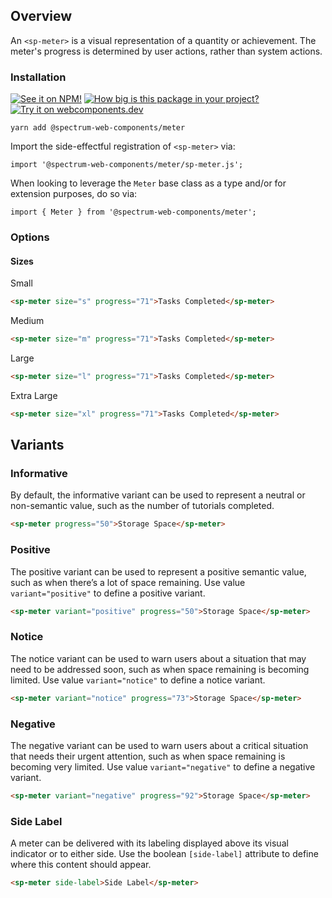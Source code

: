 ## Overview

An `<sp-meter>` is a visual representation of a quantity or achievement. The meter's progress is determined by user actions, rather than system actions.

### Installation

[![See it on NPM!](https://img.shields.io/npm/v/@spectrum-web-components/meter?style=for-the-badge)](https://www.npmjs.com/package/@spectrum-web-components/meter)
[![How big is this package in your project?](https://img.shields.io/bundlephobia/minzip/@spectrum-web-components/meter?style=for-the-badge)](https://bundlephobia.com/result?p=@spectrum-web-components/meter)
[![Try it on webcomponents.dev](https://img.shields.io/badge/Try%20it%20on-webcomponents.dev-green?style=for-the-badge)](https://webcomponents.dev/edit/collection/fO75441E1Q5ZlI0e9pgq/NqxNiDV1LXR9zxzocoRh/src/index.ts)

```
yarn add @spectrum-web-components/meter
```

Import the side-effectful registration of `<sp-meter>` via:

```
import '@spectrum-web-components/meter/sp-meter.js';
```

When looking to leverage the `Meter` base class as a type and/or for extension purposes, do so via:

```
import { Meter } from '@spectrum-web-components/meter';
```

### Options

#### Sizes

<sp-tabs selected="m" auto label="Size attribute options">
<sp-tab value="s">Small</sp-tab>
<sp-tab-panel value="s">

```html
<sp-meter size="s" progress="71">Tasks Completed</sp-meter>
```

</sp-tab-panel>
<sp-tab value="m">Medium</sp-tab>
<sp-tab-panel value="m">

```html
<sp-meter size="m" progress="71">Tasks Completed</sp-meter>
```

</sp-tab-panel>
<sp-tab value="l">Large</sp-tab>
<sp-tab-panel value="l">

```html
<sp-meter size="l" progress="71">Tasks Completed</sp-meter>
```

</sp-tab-panel>
<sp-tab value="xl">Extra Large</sp-tab>
<sp-tab-panel value="xl">

```html
<sp-meter size="xl" progress="71">Tasks Completed</sp-meter>
```

</sp-tab-panel>
</sp-tabs>

## Variants

### Informative

By default, the informative variant can be used to represent a neutral or non-semantic value, such as the number of tutorials completed.

```html
<sp-meter progress="50">Storage Space</sp-meter>
```

### Positive

The positive variant can be used to represent a positive semantic value, such as when there’s a lot of space remaining.
Use value `variant="positive"` to define a positive variant.

```html
<sp-meter variant="positive" progress="50">Storage Space</sp-meter>
```

### Notice

The notice variant can be used to warn users about a situation that may need to be addressed soon, such as when space remaining is becoming limited.
Use value `variant="notice"` to define a notice variant.

```html
<sp-meter variant="notice" progress="73">Storage Space</sp-meter>
```

### Negative

The negative variant can be used to warn users about a critical situation that needs their urgent attention, such as when space remaining is becoming very limited.
Use value `variant="negative"` to define a negative variant.

```html
<sp-meter variant="negative" progress="92">Storage Space</sp-meter>
```

### Side Label

A meter can be delivered with its labeling displayed above its visual indicator or to either side. Use the boolean `[side-label]` attribute to define where this content should appear.

```html
<sp-meter side-label>Side Label</sp-meter>
```
